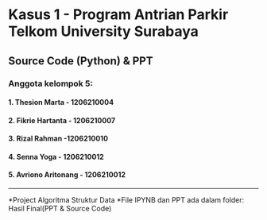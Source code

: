 # Kasus 1 - Program Antrian Parkir Telkom University Surabaya
## Source Code (Python) & PPT
 ### Anggota kelompok 5:
 ####   1. Thesion Marta - 1206210004
 ####   2. Fikrie Hartanta - 1206210007
 ####   3. Rizal Rahman -1206210010
 ####   4. Senna Yoga - 1206210012
 ####   5. Avriono Aritonang - 1206210012
_____________________________________________________________
*Project Algoritma Struktur Data
*File IPYNB dan PPT ada dalam folder: Hasil Final(PPT & Source Code)
